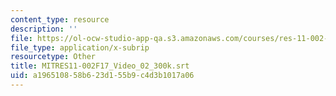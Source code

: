 ```yaml
---
content_type: resource
description: ''
file: https://ol-ocw-studio-app-qa.s3.amazonaws.com/courses/res-11-002-intentional-public-disruptions-art-responsibility-and-pedagogy-fall-2017/a196510858b623d155b9c4d3b1017a06_MITRES11-002F17_Video_02_300k.srt
file_type: application/x-subrip
resourcetype: Other
title: MITRES11-002F17_Video_02_300k.srt
uid: a1965108-58b6-23d1-55b9-c4d3b1017a06
---
```

